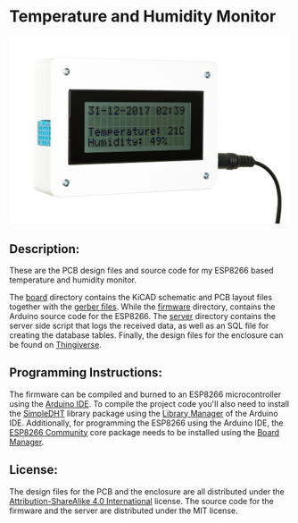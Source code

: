 Temperature and Humidity Monitor
================================

![Device](/device.jpg?raw=true)

## Description:

These are the PCB design files and source code for my ESP8266 based temperature and humidity monitor.

The [board](/board) directory contains the KiCAD schematic and PCB layout files together with the [gerber files](/board/gerbers). While the [firmware](/firmware) directory, contains the Arduino source code for the ESP8266. The [server](/server) directory contains the server side script that logs the received data, as well as an SQL file for creating the database tables. Finally, the design files for the enclosure can be found on [Thingiverse](https://www.thingiverse.com/thing:2740731).

## Programming Instructions:

The firmware can be compiled and burned to an ESP8266 microcontroller using the [Arduino IDE](https://www.arduino.cc/en/Main/Software). To compile the project code you'll also need to install the [SimpleDHT](https://github.com/winlinvip/SimpleDHT/) library package using the [Library Manager](https://www.arduino.cc/en/Guide/Libraries#toc2) of the Arduino IDE. Additionally, for programming the ESP8266 using the Arduino IDE, the [ESP8266 Community](https://github.com/esp8266/Arduino) core package needs to be installed using the [Board Manager](https://www.arduino.cc/en/Guide/Cores).

## License:

The design files for the PCB and the enclosure are all distributed under the [Attribution-ShareAlike 4.0 International](https://creativecommons.org/licenses/by-sa/4.0/) license. The source code for the firmware and the server are distributed under the MIT license.